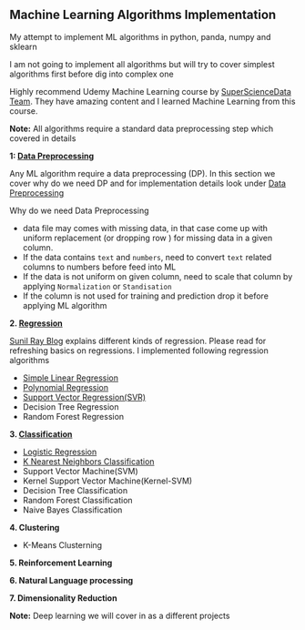 ## Machine Learning Algorithms Implementation

My attempt to implement ML algorithms in python, panda, numpy and sklearn

I am not going to implement all algorithms but will try to cover simplest algorithms first before dig into complex one

Highly recommend Udemy Machine Learning course by [SuperScienceData Team](https://www.udemy.com/machinelearning/). They have amazing content and I learned Machine Learning from this course.

**Note:**  All algorithms require a standard data preprocessing step which covered in details

**1: [Data Preprocessing](1_Data_Preprocessing)**

Any ML algorithm require a data preprocessing (DP). In this section we cover why do we need DP and for implementation details look under [Data Preprocessing](1_Data_Preprocessing)

Why do we need Data Preprocessing

  - data file may comes with missing data, in that case come up with uniform replacement (or dropping row ) for missing data in a given column.
  - If the data contains `text` and `numbers`, need to convert `text` related columns to numbers before feed into ML
  - If the data is not uniform on given column, need to scale that column by applying `Normalization` or `Standisation`
  - If the column is not used for training and prediction drop it before applying ML algorithm

**2. [Regression](2_Regression)**
   
   [Sunil Ray Blog](https://www.analyticsvidhya.com/blog/2015/08/comprehensive-guide-regression/) explains different kinds of regression. Please read for refreshing basics on regressions. I implemented following regression algorithms
   
   - [Simple Linear Regression](2_Regression/1_Linear_Regression)
   - [Polynomial Regression](2_Regression/2_Polynomial_Regression)
   - [Support Vector Regression(SVR)](2_Regression/3_Support_Vector_Regression)
   - Decision Tree Regression
   - Random Forest Regression
   
**3. [Classification](3_Classification)**  

   - [Logistic Regression](3_Classification/Logistic_Regression)
   - [K Nearest Neighbors Classification](3_Classification/K_Nearest_Neighbors)
   - Support Vector Machine(SVM)
   - Kernel Support Vector Machine(Kernel-SVM)
   - Decision Tree Classification
   - Random Forest Classification
   - Naive Bayes Classification

**4. Clustering**

   - K-Means Clusterning
   
**5. Reinforcement Learning**

**6. Natural Language processing**

**7. Dimensionality Reduction**

**Note:** Deep learning we will cover in as a different projects 
